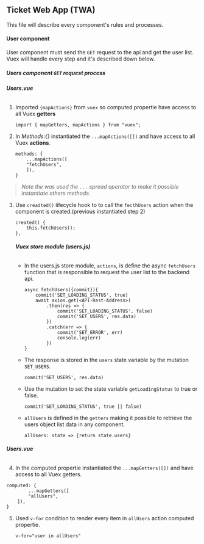 Ticket Web App (TWA)
---------------

This file will describe every component's rules and processes.

#### User component

User component must send the `GET` request to the api and get the user list. Vuex will handle every step and it's described down below.

##### Users component `GET` request process

###### **Users.vue**

1. Imported `{mapActions}` from `vuex` so computed propertie have access to all Vuex **getters**

    `import { mapGetters, mapActions } from "vuex";`

2. In *Methods:{}* instantiated the `...mapActions([])` and have access to all Vuex **actions**.

    ```
    methods: {
        ...mapActions([
        "fetchUsers",
        ]),
    }
    ```

> *Note the was used the `...` spread operator to make it possible instantiate others methods.*

3. Use `creadted()` lifecycle hook to to call the `fecthUsers` action when the component is created.(previous instantiated step 2)

    ```
    created() {
        this.fetchUsers();
    },
    ```
    
    ###### **Vuex store module (users.js)**

    - In the users.js store module, `actions`, is define the  async `fetchUsers` function that is responsible to request the user list to the backend api.

        ```
        async fetchUsers({commit}){
            commit('SET_LOADING_STATUS', true)
            await axios.get(<API-Rest-Address>)
                .then(res => {
                    commit('SET_LOADING_STATUS', false)
                    commit('SET_USERS', res.data)
                })
                .catch(err => {
                    commit('SET_ERROR', err)
                    console.log(err)
                })
        }
        ```

    - The response is stored in the `users` state variable by the mutation `SET_USERS`.

        `commit('SET_USERS', res.data)`
    
    - Use the mutation to set the state variable `getLoadingStatus` to true or false.

        `commit('SET_LOADING_STATUS', true || false)`
   
    - `allUsers` is defined in the `getters` making it possible to retrieve the users object list data in any component.

        `allUsers: state => {return state.users}`

###### **Users.vue**

4. In the computed propertie instantiated the `...mapGetters([])` and have access to all Vuex getters.
```
computed: {
        ...mapGetters([
        "allUsers",
    ]),
}
```

5. Used `v-for` condition to render every item in `allUsers` action computed propertie.

    `v-for="user in allUsers"`